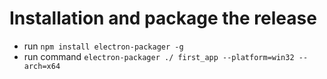 # Installation and package the release

 - run `npm install electron-packager -g`
 - run command `electron-packager ./ first_app --platform=win32 --arch=x64`